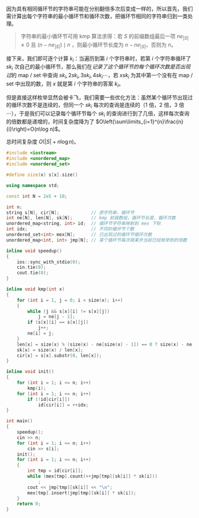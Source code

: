 因为具有相同循环节的字符串可能在分别翻倍多次后变成一样的，所以首先，我们需计算出每个字符串的最小循环节和循环次数，把循环节相同的字符串归到一类处理。

> 字符串的最小循环节可用 kmp 算法求得：若 $S$ 的前缀数组最后一项 $ne_{\lvert S\rvert}\ne 0$ 且 $(n-ne_{\lvert S\rvert})\mid n$ ，则最小循环节长度为 $n-ne_{\lvert S\rvert}$，否则为 $n$。

接下来，我们即可逐个计算 $k_i$：当遍历到第 $i$ 个字符串时，若第 $i$ 个字符串循环了 $sk_i$ 次自己的最小循环节，那么我们在*记录了这个循环节的每个循环次数是否出现过*的 map / set 中查询 $sk_i,2sk_i,3sk_i,4sk_i\cdots$，若 $xsk_i$ 为其中第一个没有在 map / set 中出现的数，则 $x$ 就是第 $i$ 个字符串的答案 $k_i$。

但是直接这样枚举显然会被卡飞，我们需要一些优化方法：虽然某个循环节出现过的循环次数不是连续的，但同一个 $sk_i$ 每次的查询是连续的（$1$ 倍，$2$ 倍，$3$ 倍 $\cdots$），于是我们可以记录每个循环节每个 $sk_i$ 的查询进行到了几倍，这样每次查询的倍数都是递增的，时间复杂度降为了 $O\left(\sum\limits_{i=1}^{n}\frac{n}{i}\right)=O(n\log n)$。

总时间复杂度 $O(\lvert S \rvert + n\log n)$。

```cpp
#include <iostream>
#include <unordered_map>
#include <unordered_set>

#define size(x) s[x].size()

using namespace std;

const int N = 2e5 + 10;

int n;
string s[N], cir[N];            // 原字符串，循环节
int ne[N], len[N], sk[N];       // kmp 前缀数组，循环节长度，循环次数
unordered_map<string, int> id;  // 循环节字符串映射到 mex 下标
int idx;                        // 不同的循环节个数
unordered_set<int> mex[N];      // 已出现过的循环节循环次数
unordered_map<int, int> jmp[N]; // 某个循环节每次跳某步当前已经枚举到的倍数

inline void speedup()
{
    ios::sync_with_stdio(0);
    cin.tie(0);
    cout.tie(0);
}

inline void kmp(int x)
{
    for (int i = 1, j = 0; i < size(x); i++)
    {
        while (j && s[x][i] != s[x][j])
            j = ne[j - 1];
        if (s[x][i] == s[x][j])
            j++;
        ne[i] = j;
    }
    len[x] = size(x) % (size(x) - ne[size(x) - 1]) == 0 ? size(x) - ne[size(x) - 1] : size(x);
    sk[x] = size(x) / len[x];
    cir[x] = s[x].substr(0, len[x]);
}

inline void init()
{
    for (int i = 1; i <= n; i++)
        kmp(i);
    for (int i = 1; i <= n; i++)
        if (!id[cir[i]])
            id[cir[i]] = ++idx;
}

int main()
{
    speedup();
    cin >> n;
    for (int i = 1; i <= n; i++)
        cin >> s[i];
    init();
    for (int i = 1; i <= n; i++)
    {
        int tmp = id[cir[i]];
        while (mex[tmp].count(++jmp[tmp][sk[i]] * sk[i]))
            ;
        cout << jmp[tmp][sk[i]] << "\n";
        mex[tmp].insert(jmp[tmp][sk[i]] * sk[i]);
    }
    return 0;
}
```
